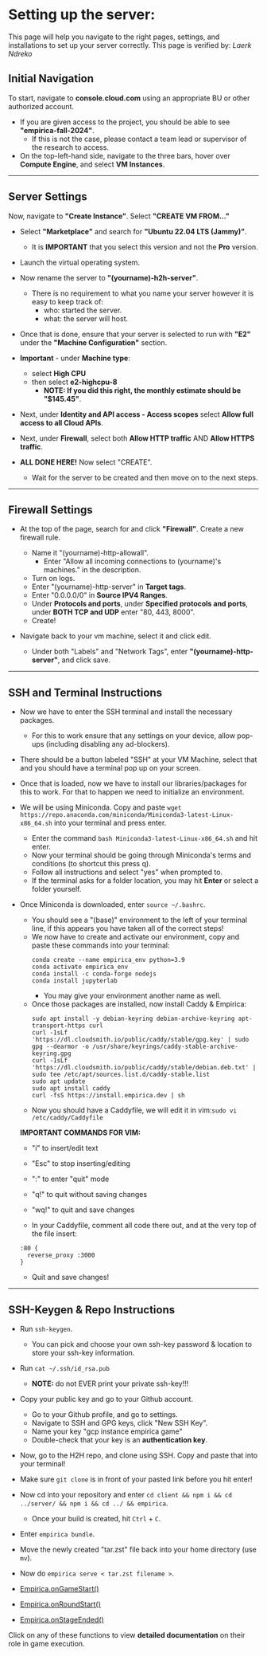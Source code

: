 # <span class="h1style">Setting up the server:</span>
This page will help you navigate to the right pages, settings, and installations to set up your server correctly. This page is verified by: *Laerk Ndreko*

## <span class="h2style">Initial Navigation</span>
To start, navigate to **console.cloud.com** using an appropriate BU or other authorized account.
- If you are given access to the project, you should be able to see **"empirica-fall-2024"**.
  - If this is not the case, please contact a team lead or supervisor of the research to access.
- On the top-left-hand side, navigate to the three bars, hover over **Compute Engine**, and select **VM Instances**.

---

## <span class="h2style">Server Settings</span>
Now, navigate to **"Create Instance"**. Select **"CREATE VM FROM..."**
- Select **"Marketplace"** and search for **"Ubuntu 22.04 LTS (Jammy)"**.
  - It is **IMPORTANT** that you select this version and not the **Pro** version.
- Launch the virtual operating system.

- Now rename the server to **"(yourname)-h2h-server"**.
    - There is no requirement to what you name your server however it is easy to keep track of:
      - who: started the server.
      - what: the server will host.

- Once that is done, ensure that your server is selected to run with **"E2"** under the **"Machine Configuration"** section.
- **Important** - under **Machine type**:
  - select **High CPU**
  - then select **e2-highcpu-8**
    - **NOTE: If you did this right, the monthly estimate should be "$145.45"**.
 
- Next, under **Identity and API access - Access scopes** select **Allow full access to all Cloud APIs**.

- Next, under **Firewall**, select both **Allow HTTP traffic** AND **Allow HTTPS traffic**.

- **ALL DONE HERE!** Now select "CREATE".
  - Wait for the server to be created and then move on to the next steps.
---
## <span class="h2style">Firewall Settings</span>

- At the top of the page, search for and click **"Firewall"**. Create a new firewall rule.
  - Name it "(yourname)-http-allowall".
    - Enter "Allow all incoming connections to (yourname)'s machines." in the description.
  - Turn on logs.
  - Enter "(yourname)-http-server" in **Target tags**.
  - Enter "0.0.0.0/0" in **Source IPV4 Ranges**.
  - Under **Protocols and ports**, under **Specified protocols and ports**, under **BOTH TCP and UDP** enter "80, 443, 8000".
  - Create!
 
- Navigate back to your vm machine, select it and click edit.
  - Under both "Labels" and "Network Tags", enter **"(yourname)-http-server"**, and click save.

---
## <span class="h2style">SSH and Terminal Instructions</span>
- Now we have to enter the SSH terminal and install the necessary packages.
  - For this to work ensure that any settings on your device, allow pop-ups (including disabling any ad-blockers).

- There should be a button labeled "SSH" at your VM Machine, select that and you should have a terminal pop up on your screen.

- Once that is loaded, now we have to install our libraries/packages for this to work. For that to happen we need to initialize an environment.
- We will be using Miniconda. Copy and paste ```wget https://repo.anaconda.com/miniconda/Miniconda3-latest-Linux-x86_64.sh``` into your terminal and press enter.
  - Enter the command ```bash Miniconda3-latest-Linux-x86_64.sh``` and hit enter.
  - Now your terminal should be going through Miniconda's terms and conditions (to shortcut this press q).
  - Follow all instructions and select "yes" when prompted to.
  - If the terminal asks for a folder location, you may hit **Enter** or select a folder yourself.

- Once Miniconda is downloaded, enter ```source ~/.bashrc```.
  - You should see a "(base)" environment to the left of your terminal line, if this appears you have taken all of the correct steps!
  - We now have to create and activate our environment, copy and paste these commands into your terminal:
    ```
    conda create --name empirica_env python=3.9
    conda activate empirica_env
    conda install -c conda-forge nodejs
    conda install jupyterlab
    ```
    - You may give your environment another name as well.
  - Once those packages are installed, now install Caddy & Empirica:
    ```
    sudo apt install -y debian-keyring debian-archive-keyring apt-transport-https curl
    curl -1sLf 'https://dl.cloudsmith.io/public/caddy/stable/gpg.key' | sudo gpg --dearmor -o /usr/share/keyrings/caddy-stable-archive-keyring.gpg
    curl -1sLf 'https://dl.cloudsmith.io/public/caddy/stable/debian.deb.txt' | sudo tee /etc/apt/sources.list.d/caddy-stable.list
    sudo apt update
    sudo apt install caddy
    curl -fsS https://install.empirica.dev | sh
    ```
  - Now you should have a Caddyfile, we will edit it in vim:```sudo vi /etc/caddy/Caddyfile```
  
  **IMPORTANT COMMANDS FOR VIM:**
    - "i" to insert/edit text
    - "Esc" to stop inserting/editing
    - ":" to enter "quit" mode
    - "q!" to quit without saving changes
    - "wq!" to quit and save changes
 
  - In your Caddyfile, comment all code there out, and at the very top of the file insert:
  ```
  :80 { 
    reverse_proxy :3000 
  }
  ```
  - Quit and save changes!

---

## <span class="h2style">SSH-Keygen & Repo Instructions</span>
- Run ```ssh-keygen```.
  - You can pick and choose your own ssh-key password & location to store your ssh-key information.
- Run ```cat ~/.ssh/id_rsa.pub```
  - **NOTE:** do not EVER print your private ssh-key!!!
- Copy your public key and go to your Github account.
  - Go to your Github profile, and go to settings.
  - Navigate to SSH and GPG keys, click "New SSH Key".
  - Name your key "gcp instance empirica game"
  - Double-check that your key is an **authentication key**.
 
- Now, go to the H2H repo, and clone using SSH. Copy and paste that into your terminal!
- Make sure ```git clone``` is in front of your pasted link before you hit enter!
- Now cd into your repository and enter ```cd client && npm i && cd ../server/ && npm i && cd ../ && empirica```.
  - Once your build is created, hit ```Ctrl``` + ```C```.
- Enter ```empirica bundle```.
- Move the newly created "tar.zst" file back into your home directory (use ```mv```).
- Now do ```empirica serve < tar.zst filename >```.

- [Empirica.onGameStart()](./onGameStart().md)
- [Empirica.onRoundStart()](./onRoundStart().md)
- [Empirica.onStageEnded()](./onStageEnded().md)

Click on any of these functions to view **detailed documentation** on their role in game execution.
